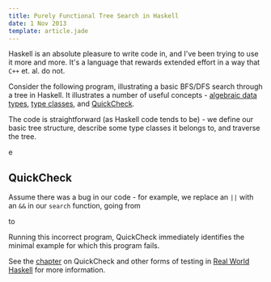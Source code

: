 ```yaml
---
title: Purely Functional Tree Search in Haskell
date: 1 Nov 2013
template: article.jade
---
```


Haskell is an absolute pleasure to write code in, and I've been trying to use it more and more. It's a language that rewards extended effort in a way that `C++` et. al. do not.

Consider the following program, illustrating a basic BFS/DFS search through a tree in Haskell.  It illustrates a number of useful concepts - [algebraic data types][], [type classes][], and [QuickCheck][].

<span class="more"></span>

The code is straightforward (as Haskell code tends to be) - we define our basic tree structure, describe some type classes it belongs to, and traverse the tree.

e<script src="https://gist.github.com/ajtulloch/7236639.js"></script>

## QuickCheck ##

Assume there was a bug in our code - for example, we replace an `||` with an `&&` in our `search` function, going from

<script src="https://gist.github.com/ajtulloch/7236642.js"></script>

to 

<script src="https://gist.github.com/ajtulloch/7236654.js"></script>

Running this incorrect program, QuickCheck immediately identifies the minimal example for which this program fails.

<script src="https://gist.github.com/ajtulloch/7236669.js"></script>

See the [chapter][] on QuickCheck and other forms of testing in [Real World Haskell][] for more information.

[Real World Haskell]: http://book.realworldhaskell.org/
[chapter]: http://book.realworldhaskell.org/read/testing-and-quality-assurance.html
[QuickCheck]: http://en.wikipedia.org/wiki/QuickCheck
[algebraic data types]: http://www.haskell.org/haskellwiki/Algebraic_data_type
[type classes]: https://en.wikipedia.org/wiki/Type_class
